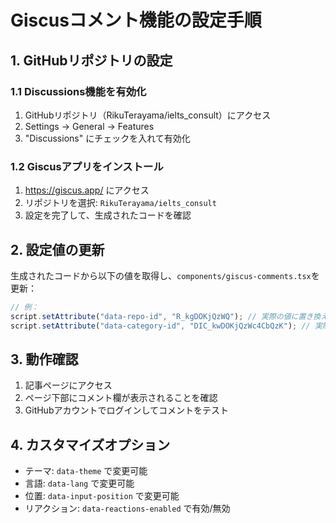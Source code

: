 # Giscusコメント機能の設定手順

## 1. GitHubリポジトリの設定

### 1.1 Discussions機能を有効化
1. GitHubリポジトリ（RikuTerayama/ielts_consult）にアクセス
2. Settings → General → Features
3. "Discussions" にチェックを入れて有効化

### 1.2 Giscusアプリをインストール
1. https://giscus.app/ にアクセス
2. リポジトリを選択: `RikuTerayama/ielts_consult`
3. 設定を完了して、生成されたコードを確認

## 2. 設定値の更新

生成されたコードから以下の値を取得し、`components/giscus-comments.tsx`を更新：

```typescript
// 例：
script.setAttribute("data-repo-id", "R_kgDOKjQzWQ"); // 実際の値に置き換え
script.setAttribute("data-category-id", "DIC_kwDOKjQzWc4CbQzK"); // 実際の値に置き換え
```

## 3. 動作確認

1. 記事ページにアクセス
2. ページ下部にコメント欄が表示されることを確認
3. GitHubアカウントでログインしてコメントをテスト

## 4. カスタマイズオプション

- テーマ: `data-theme` で変更可能
- 言語: `data-lang` で変更可能
- 位置: `data-input-position` で変更可能
- リアクション: `data-reactions-enabled` で有効/無効
